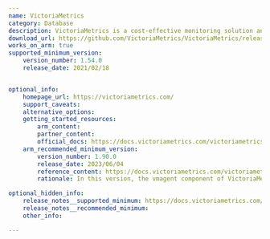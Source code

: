 ```yaml
---
name: VictoriaMetrics
category: Database
description: VictoriaMetrics is a cost-effective monitoring solution and time series database.
download_url: https://github.com/VictoriaMetrics/VictoriaMetrics/releases
works_on_arm: true
supported_minimum_version:
    version_number: 1.54.0
    release_date: 2021/02/18


optional_info:
    homepage_url: https://victoriametrics.com/
    support_caveats:
    alternative_options:
    getting_started_resources:
        arm_content:
        partner_content: 
        official_docs: https://docs.victoriametrics.com/victoriametrics/quick-start/
    arm_recommended_minimum_version:
        version_number: 1.90.0
        release_date: 2023/06/04
        reference_content: https://docs.victoriametrics.com/victoriametrics/changelog/changelog_2023/#v1900
        rationale: In this version, the vmagent component of VictoriaMetrics officially supports running Kafka producer and consumer clients on the Arm64 architecture.

optional_hidden_info:
    release_notes__supported_minimum: https://docs.victoriametrics.com/victoriametrics/changelog/changelog_2021/#v1540
    release_notes__recommended_minimum:
    other_info:

---
```


